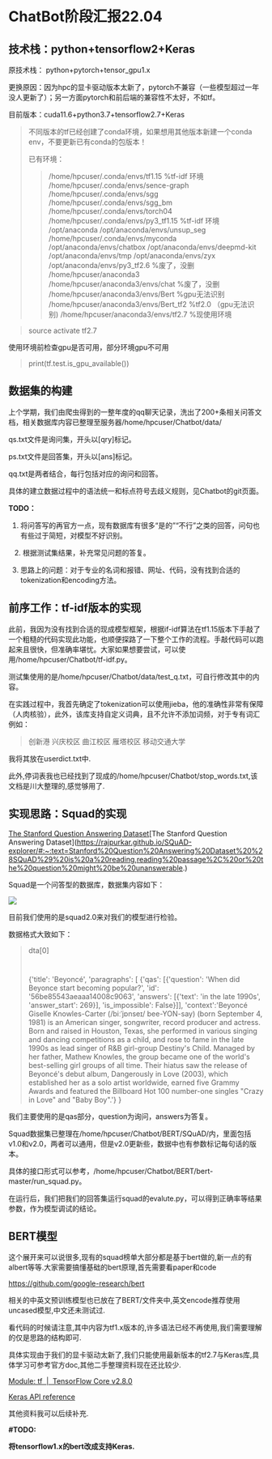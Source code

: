 # ChatBot阶段汇报22.04

## 技术栈：python+tensorflow2+Keras

原技术栈： python+pytorch+tensor_gpu1.x   

更换原因：因为hpc的显卡驱动版本太新了，pytorch不兼容（一些模型超过一年没人更新了）；另一方面pytorch和前后端的兼容性不太好，不如tf。

目前版本：cuda11.6+python3.7+tensorflow2.7+Keras

> 不同版本的tf已经创建了conda环境，如果想用其他版本新建一个conda env，不要更新已有conda的包版本！
> 
> 已有环境：
> 
> > /home/hpcuser/.conda/envs/tf1.15                 %tf-idf 环境
> > /home/hpcuser/.conda/envs/sence-graph
> > /home/hpcuser/.conda/envs/sgg
> > /home/hpcuser/.conda/envs/sgg_bm
> > /home/hpcuser/.conda/envs/torch04
> > /home/hpcuser/.conda/envs/py3_tf1.15           %tf-idf 环境
> > /opt/anaconda
> > /opt/anaconda/envs/unsup_seg
> > /home/hpcuser/.conda/envs/myconda
> > /opt/anaconda/envs/chatbox
> > /opt/anaconda/envs/deepmd-kit
> > /opt/anaconda/envs/tmp
> > /opt/anaconda/envs/zyx
> > /opt/anaconda/envs/py3_tf2.6                                  %废了，没删
> > /home/hpcuser/anaconda3
> > /home/hpcuser/anaconda3/envs/chat                    %废了，没删
> > /home/hpcuser/anaconda3/envs/Bert                    %gpu无法识别
> > /home/hpcuser/anaconda3/envs/Bert_tf2              %tf2.0 （gpu无法识别)
> > /home/hpcuser/anaconda3/envs/tf2.7                    %现使用环境

> source activate tf2.7

使用环境前检查gpu是否可用，部分环境gpu不可用

> print(tf.test.is_gpu_available())

## 数据集的构建

上个学期，我们由爬虫得到的一整年度的qq聊天记录，洗出了200+条相关问答文档，相关数据库内容已整理至服务器/home/hpcuser/Chatbot/data/

qs.txt文件是询问集，开头以[qry]标记。

ps.txt文件是回答集，开头以[ans]标记。

qq.txt是两者结合，每行包括对应的询问和回答。

具体的建立数据过程中的语法统一和标点符号去歧义规则，见Chatbot的git页面。

**TODO：**

1. 将问答写的再官方一点，现有数据库有很多“是的”“不行”之类的回答，问句也有些过于简短，对模型不好识别。

   2. 根据测试集结果，补充常见问题的答复。

3. 思路上的问题：对于专业的名词和报错、网址、代码，没有找到合适的tokenization和encoding方法。

## 前序工作：tf-idf版本的实现

此前，我因为没有找到合适的现成模型框架，根据if-idf算法在tf1.15版本下手敲了一个粗糙的代码实现此功能，也顺便探路了一下整个工作的流程。手敲代码可以跑起来且很快，但准确率堪忧。大家如果想要尝试，可以使用/home/hpcuser/Chatbot/tf-idf.py。

测试集使用的是/home/hpcuser/Chatbot/data/test_q.txt，可自行修改其中的内容。

在实践过程中，我首先确定了tokenization可以使用jieba，他的准确性非常有保障（人肉核验），此外，该库支持自定义词典，且不允许不添加词频，对于专有词汇例如：

> 创新港
> 兴庆校区
> 曲江校区
> 雁塔校区
> 移动交通大学

我将其放在userdict.txt中.

此外,停词表我也已经找到了现成的/home/hpcuser/Chatbot/stop_words.txt,该文档是川大整理的,感觉够用了.

## 实现思路：Squad的实现

[The Stanford Question Answering Dataset](https://rajpurkar.github.io/SQuAD-explorer/#:~:text=Stanford%20Question%20Answering%20Dataset%20%28SQuAD%29%20is%20a%20reading,reading%20passage%2C%20or%20the%20question%20might%20be%20unanswerable.)[The Stanford Question Answering Dataset](https://rajpurkar.github.io/SQuAD-explorer/#:~:text=Stanford%20Question%20Answering%20Dataset%20%28SQuAD%29%20is%20a%20reading,reading%20passage%2C%20or%20the%20question%20might%20be%20unanswerable.)

Squad是一个问答型的数据库，数据集内容如下：

![](C:\Users\ZachW\AppData\Roaming\marktext\images\2022-04-09-14-40-51-image.png)

目前我们使用的是squad2.0来对我们的模型进行检验。

数据格式大致如下：

> dta[0]
> 
> # 
> 
> {'title': 'Beyoncé',
>  'paragraphs': [
>                  {'qas': [{'question': 'When did Beyonce start becoming popular?',
>                                  'id': '56be85543aeaaa14008c9063',
>                          'answers': [{'text': 'in the late 1990s', 'answer_start': 269}],
>                       'is_impossible': False}]],
>                              'context':'Beyoncé Giselle Knowles-Carter (/biːˈjɒnseɪ/ bee-YON-say) (born September 4, 1981) is an American singer, songwriter, record producer and actress. Born and raised in Houston, Texas, she performed in various singing and dancing competitions as a child, and rose to fame in the late 1990s as lead singer of R&B girl-group Destiny\'s Child. Managed by her father, Mathew Knowles, the group became one of the world\'s best-selling girl groups of all time. Their hiatus saw the release of Beyoncé\'s debut album, Dangerously in Love (2003), which established her as a solo artist worldwide, earned five Grammy Awards and featured the Billboard Hot 100 number-one singles "Crazy in Love" and "Baby Boy".'}
>      }

我们主要使用的是qas部分，question为询问，answers为答复。

Squad数据集已整理在/home/hpcuser/Chatbot/BERT/SQuAD/内，里面包括v1.0和v2.0，两者可以通用，但是v2.0更新些，数据中也有参数标记每句话的版本。

具体的接口形式可以参考，/home/hpcuser/Chatbot/BERT/bert-master/run_squad.py。

在运行后，我们把我们的回答集运行squad的evalute.py，可以得到正确率等结果参数，作为模型调试的结论。

## BERT模型

这个展开来可以说很多,现有的squad榜单大部分都是基于bert做的,新一点的有albert等等.大家需要搞懂基础的bert原理,首先需要看paper和code

https://github.com/google-research/bert

相关的中英文预训练模型也已放在了BERT/文件夹中,英文encode推荐使用uncased模型,中文还未测试过.

看代码的时候请注意,其中内容为tf1.x版本的,许多语法已经不再使用,我们需要理解的仅是思路的结构即可.

具体实现由于我们的显卡驱动太新了,我们只能使用最新版本的tf2.7与Keras库,具体学习可参考官方doc,其他二手整理资料现在还比较少.

[Module: tf &nbsp;|&nbsp; TensorFlow Core v2.8.0](https://tensorflow.google.cn/api_docs/python/tf)

[Keras API reference](https://keras.io/api)

其他资料我可以后续补充.

**#TODO:**

**将tensorflow1.x的bert改成支持Keras.**
